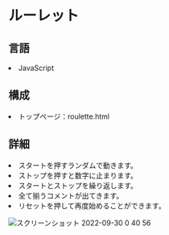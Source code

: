 # ルーレット
<h2>言語</h2>
<li>JavaScript</li>

<h2>構成</h2>
<li>トップページ：roulette.html</li>

<h2>詳細</h2>
<li>スタートを押すランダムで動きます。</li>
<li>ストップを押すと数字に止まります。</li>
<li>スタートとストップを繰り返します。</li>
<li>全て揃うコメントが出てきます。</li>
<li>リセットを押して再度始めることができます。</li>

![スクリーンショット 2022-09-30 0 40 56](https://user-images.githubusercontent.com/44188202/193076671-f63c79e0-95d4-4387-a9ba-4cccf318bb78.png)
